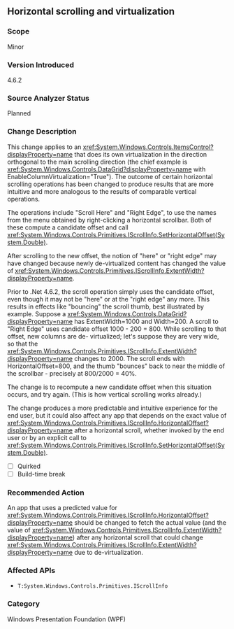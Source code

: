 ## Horizontal scrolling and virtualization

### Scope
Minor

### Version Introduced
4.6.2

### Source Analyzer Status
Planned

### Change Description

This change applies to an
<xref:System.Windows.Controls.ItemsControl?displayProperty=name> that does its
own virtualization in the direction orthogonal to the main scrolling direction
(the chief example is
<xref:System.Windows.Controls.DataGrid?displayProperty=name> with
EnableColumnVirtualization="True").  The outcome of certain horizontal scrolling
operations has been changed to produce results that are more intuitive and more
analogous to the results of comparable vertical operations.

The operations include "Scroll Here" and "Right Edge", to use the names from the
menu obtained by right-clicking a horizontal scrollbar.  Both of these compute a
candidate offset and call
<xref:System.Windows.Controls.Primitives.IScrollInfo.SetHorizontalOffset(System.Double)>.

After scrolling to the new offset, the notion of "here" or "right edge" may have
changed because newly de-virtualized content has changed the value of
<xref:System.Windows.Controls.Primitives.IScrollInfo.ExtentWidth?displayProperty=name>.

Prior to .Net 4.6.2, the scroll operation simply uses the candidate offset, even
though it may not be "here" or at the "right edge" any more.  This results in
effects like "bouncing" the scroll thumb, best illustrated by example. Suppose a
<xref:System.Windows.Controls.DataGrid?displayProperty=name> has
ExtentWidth=1000 and Width=200.  A scroll to "Right Edge" uses candidate offset
1000 - 200 = 800.  While scrolling to that offset, new columns are de-
virtualized; let's suppose they are very wide, so that the
<xref:System.Windows.Controls.Primitives.IScrollInfo.ExtentWidth?displayProperty=name>
changes to 2000.  The scroll ends with HorizontalOffset=800, and the thumb
"bounces" back to near the middle of the scrollbar - precisely at 800/2000 =
40%.

The change is to recompute a new candidate offset when this situation occurs,
and try again. (This is how vertical scrolling works already.)

The change produces a more predictable and intuitive experience for the end
user, but it could also affect any app that depends on the exact value of
<xref:System.Windows.Controls.Primitives.IScrollInfo.HorizontalOffset?displayProperty=name>
after a horizontal scroll, whether invoked by the end user or by an explicit
call to
<xref:System.Windows.Controls.Primitives.IScrollInfo.SetHorizontalOffset(System.Double)>.

- [ ] Quirked 
- [ ] Build-time break

### Recommended Action

An app that uses a predicted value for
<xref:System.Windows.Controls.Primitives.IScrollInfo.HorizontalOffset?displayProperty=name>
should be changed to fetch the actual value (and the value of
<xref:System.Windows.Controls.Primitives.IScrollInfo.ExtentWidth?displayProperty=name>)
after any horizontal scroll that could change
<xref:System.Windows.Controls.Primitives.IScrollInfo.ExtentWidth?displayProperty=name>
due to de-virtualization.

### Affected APIs
* `T:System.Windows.Controls.Primitives.IScrollInfo`

### Category
Windows Presentation Foundation (WPF)

<!--
    ### Original Bug
    123992
-->

<!-- breaking change id: 153 -->

